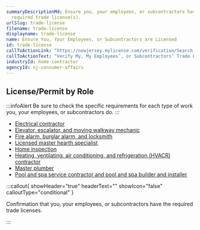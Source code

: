 ```yaml
---
summaryDescriptionMd: Ensure you, your employees, or subcontractors have any
  required trade license(s).
urlSlug: trade-license
filename: trade-license
displayname: trade-license
name: Ensure You, Your Employees, or Subcontractors are Licensed
id: trade-license
callToActionLink: "https://newjersey.mylicense.com/verification/Search.aspx?facility=N "
callToActionText: "Verify My, My Employees’, or Subcontractors’ Trade Licenses "
industryId: home-contractor
agencyId: nj-consumer-affairs
---
```

## License/Permit by Role

:::infoAlert 
 Be sure to check the specific requirements for each type of work you, your employees, or subcontractors do.
:::

* [Electrical contractor](https://www.njconsumeraffairs.gov/elec/Pages/default.aspx) 
* [Elevator, escalator, and moving walkway mechanic](https://www.njconsumeraffairs.gov/esc/Pages/default.aspx) 
* [Fire alarm, burglar alarm, and locksmith](https://www.njconsumeraffairs.gov/fbl/Pages/default.aspx)
* [Licensed master hearth specialist](https://www.njconsumeraffairs.gov/mhs/Pages/default.aspx) 
* [Home inspection](https://www.njconsumeraffairs.gov/hom/Pages/default.aspx)
* [Heating, ventilating, air conditioning, and refrigeration (HVACR) contractor](https://www.njconsumeraffairs.gov/hvacr/Pages/default.aspx) 
* [Master plumber](https://www.njconsumeraffairs.gov/plu/Pages/default.aspx) 
* [Pool and spa service contractor and pool and spa builder and installer](https://www.njconsumeraffairs.gov/pool/Pages/default.aspx)

:::callout{ showHeader="true" headerText="" showIcon="false" calloutType="conditional" }

Confirmation that you, your employees, or subcontractors have the required trade licenses.

:::